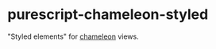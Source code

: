 # purescript-chameleon-styled

"Styled elements" for [chameleon](https://github.com/thought2/purescript-chameleon) views.